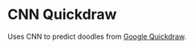 # CNN Quickdraw

Uses CNN to predict doodles from [Google Quickdraw](https://quickdraw.withgoogle.com/).

